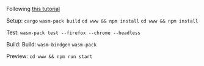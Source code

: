 Following [this tutorial](https://rustwasm.github.io/docs/book/game-of-life/introduction.html)

Setup:
`cargo`	`wasm-pack build`
`cd www && npm install`	`cd www && npm install`

Test:
`wasm-pack test --firefox --chrome --headless`

Build:	Build:
`wasm-bindgen`	`wasm-pack`

Preview:
`cd www && npm run start`

